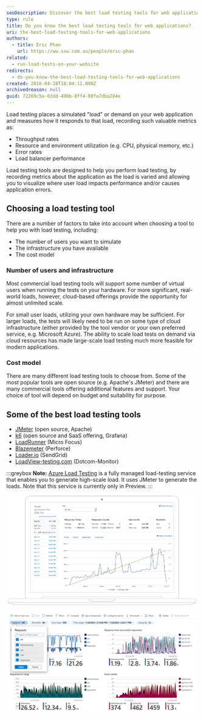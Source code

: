 ```yaml
---
seoDescription: Discover the best load testing tools for web applications, including open-source options and commercial solutions, to ensure your website can handle increased traffic and user loads.
type: rule
title: Do you know the best load testing tools for web applications?
uri: the-best-load-testing-tools-for-web-applications
authors:
  - title: Eric Phan
    url: https://ww.ssw.com.au/people/eric-phan
related:
  - run-load-tests-on-your-website
redirects:
  - do-you-know-the-best-load-testing-tools-for-web-applications
created: 2016-04-28T18:04:11.000Z
archivedreason: null
guid: 72269c5a-63dd-490b-8ff4-08fa7dba284e
---
```


Load testing places a simulated "load" or demand on your web application and measures how it responds to that load, recording such valuable metrics as:

- Throughput rates
- Resource and environment utilization (e.g. CPU, physical memory, etc.)
- Error rates
- Load balancer performance

Load testing tools are designed to help you perform load testing, by recording metrics about the application as the load is varied and allowing you to visualize where user load impacts performance and/or causes application errors.

<!--endintro-->

## Choosing a load testing tool

There are a number of factors to take into account when choosing a tool to help you with load testing, including:

- The number of users you want to simulate
- The infrastructure you have available
- The cost model

### Number of users and infrastructure

Most commercial load testing tools will support some number of virtual users when running the tests on your hardware. For more significant, real-world loads, however, cloud-based offerings provide the opportunity for almost unlimited scale.

For small user loads, utilizing your own hardware may be sufficient. For larger loads, the tests will likely need to be run on some type of cloud infrastructure (either provided by the tool vendor or your own preferred service, e.g. Microsoft Azure). The ability to scale load tests on demand via cloud resources has made large-scale load testing much more feasible for modern applications.

### Cost model

There are many different load testing tools to choose from. Some of the most popular tools are open source (e.g. Apache's JMeter) and there are many commercial tools offering additional features and support. Your choice of tool will depend on budget and suitability for purpose.

## Some of the best load testing tools

- [JMeter](http://jmeter.apache.org/) (open source, Apache)
- [k6](https://k6.io/) (open source and SaaS offering, Grafana)
- [LoadRunner](https://www.microfocus.com/en-us/portfolio/performance-engineering/overview) (Micro Focus)
- [Blazemeter](https://www.blazemeter.com/solutions/jmeter) (Perforce)
- [Loader.io](https://loader.io/) (SendGrid)
- [LoadView-testing.com](https://www.loadview-testing.com/) (Dotcom-Monitor)

:::greybox
**Note:** [Azure Load Testing](https://docs.microsoft.com/en-us/azure/load-testing/overview-what-is-azure-load-testing) is a fully managed load-testing service that enables you to generate high-scale load. It uses JMeter to generate the loads. Note that this service is currently only in Preview.
:::

![Figure: Loader.io load testing results](loader-io.jpg 'Screenshot of load testing chart in Loader.io')

![Figure: Azure Load Testing results](azure-load-testing.jpg 'Screenshot of load testing charts in Azure Load Testing')
